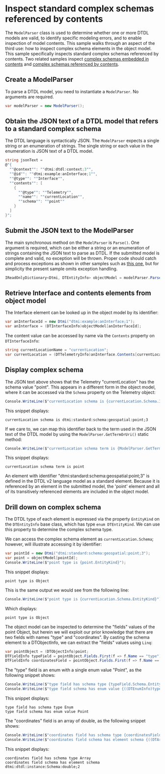 ﻿# Inspect standard complex schemas referenced by contents

The `ModelParser` class is used to determine whether one or more DTDL models are valid, to identify specific modeling errors, and to enable inspection of model contents.
This sample walks through an aspect of the third use: how to inspect complex schema elements in the object model.
This sample specifically inspects standard complex schemas referenced by contents.
Two related samples inspect [complex schemas embedded in contents](./Sample06_InspectComplexSchemasEmbedded.md) and [complex schemas referenced by contents](./Sample07_InspectComplexSchemasReferenced.md).

## Create a ModelParser

To parse a DTDL model, you need to instantiate a `ModelParser`.
No arguments are required.

```C# Snippet:DtdlParserSample08_CreateModelParser
var modelParser = new ModelParser();
```

## Obtain the JSON text of a DTDL model that refers to a standard complex schema

The DTDL language is syntactically JSON.
The `ModelParser` expects a single string or an enumeration of strings.
The single string or each value in the enumeration is JSON text of a DTDL model.

```C# Snippet:DtdlParserSample08_ObtainDtdlTextReferencingGeoPoint
string jsonText =
@"{
  ""@context"": ""dtmi:dtdl:context;3"",
  ""@id"": ""dtmi:example:anInterface;1"",
  ""@type"": ""Interface"",
  ""contents"": [
    {
      ""@type"": ""Telemetry"",
      ""name"": ""currentLocation"",
      ""schema"": ""point""
    }
  ]
}";
```

## Submit the JSON text to the ModelParser

The main synchronous method on the `ModelParser` is `Parse()`.
One argument is required, which can be either a string or an enumeration of strings containing the JSON text to parse as DTDL.
If the submitted model is complete and valid, no exception will be thrown.
Proper code should catch and process exceptions as shown in other samples such as [this one](Sample02_FixInvalidDtdlModel.md), but for simplicity the present sample omits exception handling.

```C# Snippet:DtdlParserSample08_CallParse
IReadOnlyDictionary<Dtmi, DTEntityInfo> objectModel = modelParser.Parse(jsonText);
```

## Retrieve Interface and contents elements from object model

The Interface element can be looked up in the object model by its identifier:

```C# Snippet:DtdlParserSample08_GetInterfaceById
var anInterfaceId = new Dtmi("dtmi:example:anInterface;1");
var anInterface = (DTInterfaceInfo)objectModel[anInterfaceId];
```

The content value can be accessed by name via the `Contents` property on `DTInterfaceInfo`:

```C# Snippet:DtdlParserSample08_GetTelemetryByName
string currentLocationName = "currentLocation";
var currentLocation = (DTTelemetryInfo)anInterface.Contents[currentLocationName];
```

## Display complex schema

The JSON text above shows that the Telemetry "currentLocation" has the schema value "point".
This appears in a different form in the object model, where it can be  accessed via the `Schema` property on the Telemetry object:

```C# Snippet:DtdlParserSample08_DisplayTelemetrySchema
Console.WriteLine($"currentLocation schema is {currentLocation.Schema.Id}");
```

This snippet displays:

```Console
currentLocation schema is dtmi:standard:schema:geospatial:point;3
```

If we care to, we can map this identifier back to the term used in the JSON text of the DTDL model by using the `ModelParser.GetTermOrUri()` static method:

```C# Snippet:DtdlParserSample08_DisplayTelemetrySchemaTerm
Console.WriteLine($"currentLocation schema term is {ModelParser.GetTermOrUri(currentLocation.Schema.Id)}");
```

This snippet displays:

```Console
currentLocation schema term is point
```

An element with identifier "dtmi:standard:schema:geospatial:point;3" is defined in the DTDL v2 language model as a standard element.
Because it is referenced by an element in the submitted model, the 'point' element and all of its transitively referenced elements are included in the object model.

## Drill down on complex schema

The DTDL type of each element is expressed via the property `EntityKind` on the `DTEntityInfo` base class, which has type `enum DTEntityKind`.
We can use this property to determine the complex schema type.

We can access the complex schema element as `currentLocation.Schema`; however, will illustrate accessing it by identifier:

```C# Snippet:DtdlParserSample08_DisplayPointKind
var pointId = new Dtmi("dtmi:standard:schema:geospatial:point;3");
var point = objectModel[pointId];
Console.WriteLine($"point type is {point.EntityKind}");
```

This snippet displays:

```Console
point type is Object
```

This is the same output we would see from the following line:

```C# Snippet:DtdlParserSample08_DisplayPointKindIndirect
Console.WriteLine($"point type is {currentLocation.Schema.EntityKind}");
```

Which displays:

```Console
point type is Object
```

The object model can be inspected to determine the "fields" values of the point Object, but herein we will exploit our prior knowledge that there are two fields with names "type" and "coordinates".
By casting the schema element to a DTObjectInfo, we can extract the "fields" values using `Linq`:

```C# Snippet:DtdlParserSample08_QueryPointObjectFields
var pointObject = (DTObjectInfo)point;
DTFieldInfo typeField = pointObject.Fields.First(f => f.Name == "type");
DTFieldInfo coordinatesField = pointObject.Fields.First(f => f.Name == "coordinates");
```

The "type" field is an enum with a single enum value "Point", as the following snippet shows:

```C# Snippet:DtdlParserSample08_DisplayType
Console.WriteLine($"type field has schema type {typeField.Schema.EntityKind}");
Console.WriteLine($"type field schema has enum value {((DTEnumInfo)typeField.Schema).EnumValues[0].EnumValue}");
```

This snippet displays:

```Console
type field has schema type Enum
type field schema has enum value Point
```

The "coordinates" field is an array of double, as the following snippet shows:

```C# Snippet:DtdlParserSample08_DisplayCoordinates
Console.WriteLine($"coordinates field has schema type {coordinatesField.Schema.EntityKind}");
Console.WriteLine($"coordinates field schema has element schema {((DTArrayInfo)coordinatesField.Schema).ElementSchema.Id}");
```

This snippet displays:

```Console
coordinates field has schema type Array
coordinates field schema has element schema dtmi:dtdl:instance:Schema:double;2
```
